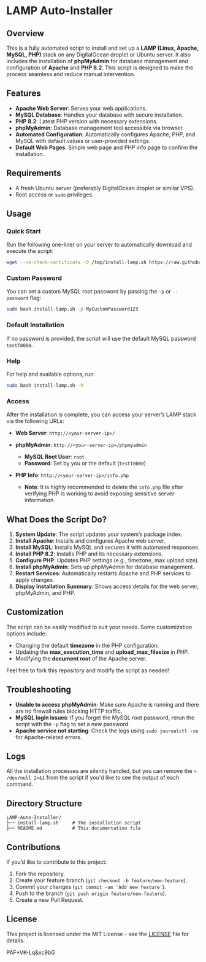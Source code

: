 # LAMP Auto-Installer

## Overview

This is a fully automated script to install and set up a **LAMP (Linux, Apache, MySQL, PHP)** stack on any DigitalOcean droplet or Ubuntu server. It also includes the installation of **phpMyAdmin** for database management and configuration of **Apache** and **PHP 8.2**. This script is designed to make the process seamless and reduce manual intervention.

## Features

- **Apache Web Server**: Serves your web applications.
- **MySQL Database**: Handles your database with secure installation.
- **PHP 8.2**: Latest PHP version with necessary extensions.
- **phpMyAdmin**: Database management tool accessible via browser.
- **Automated Configuration**: Automatically configures Apache, PHP, and MySQL with default values or user-provided settings.
- **Default Web Pages**: Simple web page and PHP info page to confirm the installation.

## Requirements

- A fresh Ubuntu server (preferably DigitalOcean droplet or similar VPS).
- Root access or `sudo` privileges.

## Usage

### Quick Start

Run the following one-liner on your server to automatically download and execute the script:

```bash
wget --no-check-certificate -O /tmp/install-lamp.sh https://raw.githubusercontent.com/rifrocket/LAMP-Auto-Installer/main/install-lamp.sh; sudo bash /tmp/install-lamp.sh
```

### Custom Password

You can set a custom MySQL root password by passing the `-p` or `--password` flag:

```bash
sudo bash install-lamp.sh -p MyCustomPassword123
```

### Default Installation

If no password is provided, the script will use the default MySQL password `testT8080`.

### Help

For help and available options, run:

```bash
sudo bash install-lamp.sh -h
```

### Access

After the installation is complete, you can access your server’s LAMP stack via the following URLs:

- **Web Server**: `http://<your-server-ip>/`
- **phpMyAdmin**: `http://<your-server-ip>/phpmyadmin`
  - **MySQL Root User**: `root`
  - **Password**: Set by you or the default (`testT8080`)

- **PHP Info**: `http://<your-server-ip>/info.php`
  - **Note**: It is highly recommended to delete the `info.php` file after verifying PHP is working to avoid exposing sensitive server information.

## What Does the Script Do?

1. **System Update**: The script updates your system’s package index.
2. **Install Apache**: Installs and configures Apache web server.
3. **Install MySQL**: Installs MySQL and secures it with automated responses.
4. **Install PHP 8.2**: Installs PHP and its necessary extensions.
5. **Configure PHP**: Updates PHP settings (e.g., timezone, max upload size).
6. **Install phpMyAdmin**: Sets up phpMyAdmin for database management.
7. **Restart Services**: Automatically restarts Apache and PHP services to apply changes.
8. **Display Installation Summary**: Shows access details for the web server, phpMyAdmin, and PHP.

## Customization

The script can be easily modified to suit your needs. Some customization options include:

- Changing the default **timezone** in the PHP configuration.
- Updating the **max_execution_time** and **upload_max_filesize** in PHP.
- Modifying the **document root** of the Apache server.

Feel free to fork this repository and modify the script as needed!

## Troubleshooting

- **Unable to access phpMyAdmin**: Make sure Apache is running and there are no firewall rules blocking HTTP traffic.
- **MySQL login issues**: If you forget the MySQL root password, rerun the script with the `-p` flag to set a new password.
- **Apache service not starting**: Check the logs using `sudo journalctl -xe` for Apache-related errors.

## Logs

All the installation processes are silently handled, but you can remove the `> /dev/null 2>&1` from the script if you'd like to see the output of each command.

## Directory Structure

```
LAMP-Auto-Installer/
├── install-lamp.sh     # The installation script
├── README.md           # This documentation file
```

## Contributions

If you’d like to contribute to this project:

1. Fork the repository.
2. Create your feature branch (`git checkout -b feature/new-feature`).
3. Commit your changes (`git commit -am 'Add new feature'`).
4. Push to the branch (`git push origin feature/new-feature`).
5. Create a new Pull Request.

## License

This project is licensed under the MIT License - see the [LICENSE](LICENSE) file for details.

PAF*VK-Lq&xc9bG